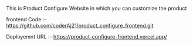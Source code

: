This is Product Configure Website in which you can customize the product

frontend Code :- https://github.com/coderAj21/product_configure_frontend.git

Deployemnt URL :- https://product-configure-frontend.vercel.app/
